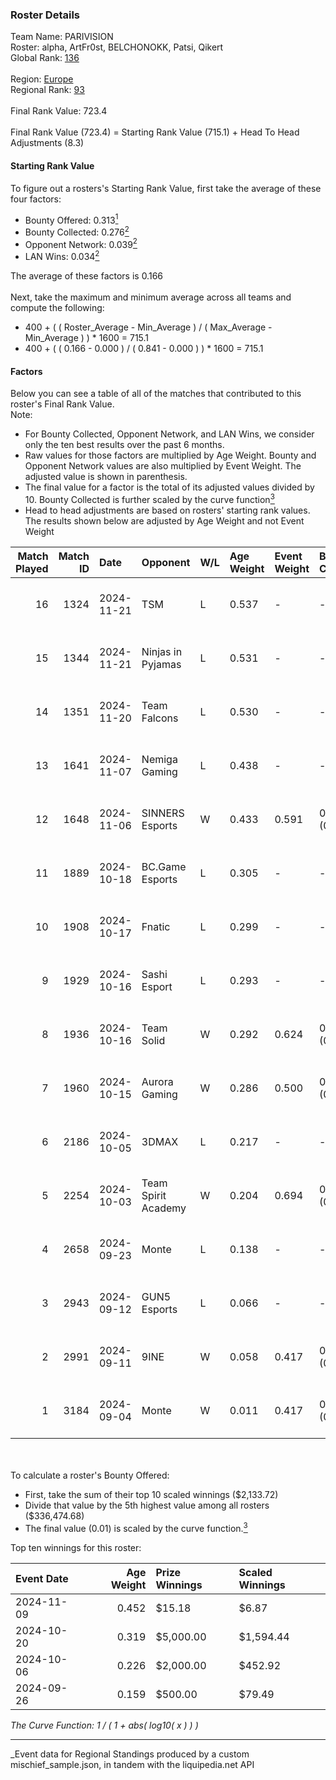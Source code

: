 ### Roster Details<br />
Team Name: PARIVISION<br />
Roster: alpha, ArtFr0st, BELCHONOKK, Patsi, Qikert<br />
Global Rank: [136](../../standings_global_2025_03_01.md)<br />
<br />
Region: [Europe]( ../../standings_europe_2025_03_01.md)<br />
Regional Rank: [93]( ../../standings_europe_2025_03_01.md)<br />
<br />
Final Rank Value:  723.4<br />
<br />
Final Rank Value (723.4) = Starting Rank Value (715.1) + Head To Head Adjustments (8.3)<br />

#### Starting Rank Value<br />
To figure out a rosters's Starting Rank Value, first take the average of these four factors:<br />
- Bounty Offered: 0.313[<sup>1</sup>](#table2)
- Bounty Collected: 0.276[<sup>2</sup>](#table1)
- Opponent Network: 0.039[<sup>2</sup>](#table1)
- LAN Wins: 0.034[<sup>2</sup>](#table1)

The average of these factors is 0.166<br />
<br />
Next, take the maximum and minimum average across all teams and compute the following:<br />
- 400 + ( ( Roster_Average - Min_Average ) / ( Max_Average - Min_Average ) ) * 1600 = 715.1
- 400 + ( ( 0.166 - 0.000 ) / ( 0.841 - 0.000 ) ) * 1600 = 715.1


#### Factors<br />
Below you can see a table of all of the matches that contributed to this roster's Final Rank Value.<br />
Note:<br />

- For Bounty Collected, Opponent Network, and LAN Wins, we consider only the ten best results over the past 6 months.
- Raw values for those factors are multiplied by Age Weight. Bounty and Opponent Network values are also multiplied by Event Weight. The adjusted value is shown in parenthesis.
- The final value for a factor is the total of its adjusted values divided by 10. Bounty Collected is further scaled by the curve function[<sup>3</sup>](#curveFunction)
- Head to head adjustments are based on rosters' starting rank values. The results shown below are adjusted by Age Weight and not Event Weight
<span id="table1"></span><br />


| Match Played | Match ID | Date       | Opponent            | W/L | Age Weight | Event Weight | Bounty Collected | Opponent Network | LAN Wins  | H2H Adj. | Roster                                     |
| -: | -: | :- | :- | :- | :- | :- | :- | :- | :- | -: | :- |
|           16 |     1324 | 2024-11-21 | TSM                 | L   | 0.537      | -            | -                | -                | -         |    -8.02 | alpha, ArtFr0st, BELCHONOKK, Patsi, Qikert |
|           15 |     1344 | 2024-11-21 | Ninjas in Pyjamas   | L   | 0.531      | -            | -                | -                | -         |    -5.38 | alpha, ArtFr0st, BELCHONOKK, Patsi, Qikert |
|           14 |     1351 | 2024-11-20 | Team Falcons        | L   | 0.530      | -            | -                | -                | -         |    -0.03 | alpha, ArtFr0st, BELCHONOKK, Patsi, Qikert |
|           13 |     1641 | 2024-11-07 | Nemiga Gaming       | L   | 0.438      | -            | -                | -                | -         |    -1.89 | alpha, ArtFr0st, BELCHONOKK, Patsi, Qikert |
|           12 |     1648 | 2024-11-06 | SINNERS Esports     | W   | 0.433      | 0.591        | 0.027 (0.007)    | 0.448 (0.114)    | 0 (0.000) |    10.26 | alpha, ArtFr0st, BELCHONOKK, Patsi, Qikert |
|           11 |     1889 | 2024-10-18 | BC.Game Esports     | L   | 0.305      | -            | -                | -                | -         |    -0.61 | alpha, ArtFr0st, BELCHONOKK, Patsi, Qikert |
|           10 |     1908 | 2024-10-17 | Fnatic              | L   | 0.299      | -            | -                | -                | -         |    -1.03 | alpha, ArtFr0st, BELCHONOKK, Patsi, Qikert |
|            9 |     1929 | 2024-10-16 | Sashi Esport        | L   | 0.293      | -            | -                | -                | -         |    -1.32 | alpha, ArtFr0st, BELCHONOKK, Patsi, Qikert |
|            8 |     1936 | 2024-10-16 | Team Solid          | W   | 0.292      | 0.624        | 0.023 (0.004)    | 0.571 (0.104)    | 1 (0.292) |     5.93 | alpha, ArtFr0st, BELCHONOKK, Patsi, Qikert |
|            7 |     1960 | 2024-10-15 | Aurora Gaming       | W   | 0.286      | 0.500        | 0.019 (0.003)    | 0.481 (0.069)    | 0 (0.000) |     6.29 | alpha, ArtFr0st, BELCHONOKK, Patsi, Qikert |
|            6 |     2186 | 2024-10-05 | 3DMAX               | L   | 0.217      | -            | -                | -                | -         |    -0.05 | alpha, ArtFr0st, BELCHONOKK, Patsi, Qikert |
|            5 |     2254 | 2024-10-03 | Team Spirit Academy | W   | 0.204      | 0.694        | 0.068 (0.010)    | 0.718 (0.102)    | 0 (0.000) |     5.05 | alpha, ArtFr0st, BELCHONOKK, Patsi, Qikert |
|            4 |     2658 | 2024-09-23 | Monte               | L   | 0.138      | -            | -                | -                | -         |    -1.63 | alpha, ArtFr0st, BELCHONOKK, Patsi, Qikert |
|            3 |     2943 | 2024-09-12 | GUN5 Esports        | L   | 0.066      | -            | -                | -                | -         |    -0.45 | alpha, ArtFr0st, BELCHONOKK, Patsi, Qikert |
|            2 |     2991 | 2024-09-11 | 9INE                | W   | 0.058      | 0.417        | 0.011 (0.000)    | 0.150 (0.004)    | 0 (0.000) |     0.93 | alpha, ArtFr0st, BELCHONOKK, Patsi, Qikert |
|            1 |     3184 | 2024-09-04 | Monte               | W   | 0.011      | 0.417        | 0.029 (0.000)    | 0.227 (0.001)    | 0 (0.000) |     0.22 | alpha, ArtFr0st, BELCHONOKK, Patsi, Qikert |

<br />
<span id="table2"></span><br />
To calculate a roster's Bounty Offered:<br />

- First, take the sum of their top 10 scaled winnings ($2,133.72)
- Divide that value by the 5th highest value among all rosters ($336,474.68)
- The final value (0.01) is scaled by the curve function.[<sup>3</sup>](#curveFunction)

Top ten winnings for this roster:<br />

| Event Date | Age Weight | Prize Winnings | Scaled Winnings |
| :- | -: | :- | :- |
| 2024-11-09 |      0.452 | $15.18         | $6.87           |
| 2024-10-20 |      0.319 | $5,000.00      | $1,594.44       |
| 2024-10-06 |      0.226 | $2,000.00      | $452.92         |
| 2024-09-26 |      0.159 | $500.00        | $79.49          |


<span id="curveFunction"></span>_The Curve Function: 1 / ( 1 + abs( log10( x ) ) )_<br />

---
_Event data for Regional Standings produced by a custom mischief_sample.json, in tandem with the liquipedia.net API<br />
